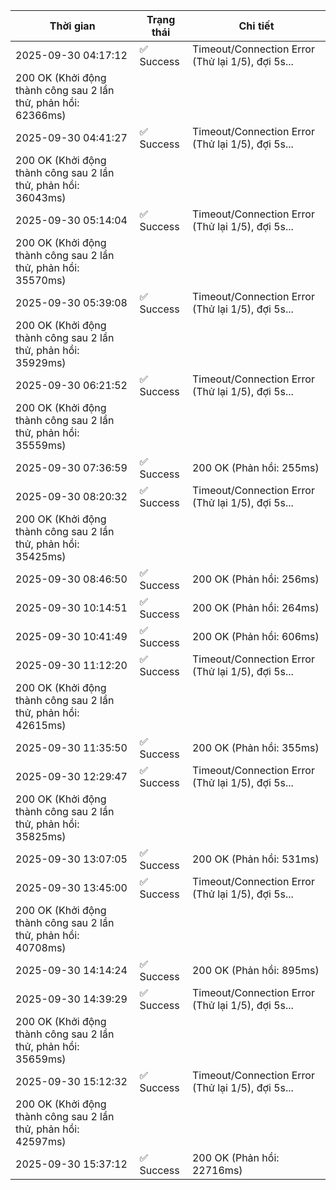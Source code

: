 | Thời gian | Trạng thái | Chi tiết |
|---|---|---|
| 2025-09-30 04:17:12 | ✅ Success | Timeout/Connection Error (Thử lại 1/5), đợi 5s...
200 OK (Khởi động thành công sau 2 lần thử, phản hồi: 62366ms) |
| 2025-09-30 04:41:27 | ✅ Success | Timeout/Connection Error (Thử lại 1/5), đợi 5s...
200 OK (Khởi động thành công sau 2 lần thử, phản hồi: 36043ms) |
| 2025-09-30 05:14:04 | ✅ Success | Timeout/Connection Error (Thử lại 1/5), đợi 5s...
200 OK (Khởi động thành công sau 2 lần thử, phản hồi: 35570ms) |
| 2025-09-30 05:39:08 | ✅ Success | Timeout/Connection Error (Thử lại 1/5), đợi 5s...
200 OK (Khởi động thành công sau 2 lần thử, phản hồi: 35929ms) |
| 2025-09-30 06:21:52 | ✅ Success | Timeout/Connection Error (Thử lại 1/5), đợi 5s...
200 OK (Khởi động thành công sau 2 lần thử, phản hồi: 35559ms) |
| 2025-09-30 07:36:59 | ✅ Success | 200 OK (Phản hồi: 255ms) |
| 2025-09-30 08:20:32 | ✅ Success | Timeout/Connection Error (Thử lại 1/5), đợi 5s...
200 OK (Khởi động thành công sau 2 lần thử, phản hồi: 35425ms) |
| 2025-09-30 08:46:50 | ✅ Success | 200 OK (Phản hồi: 256ms) |
| 2025-09-30 10:14:51 | ✅ Success | 200 OK (Phản hồi: 264ms) |
| 2025-09-30 10:41:49 | ✅ Success | 200 OK (Phản hồi: 606ms) |
| 2025-09-30 11:12:20 | ✅ Success | Timeout/Connection Error (Thử lại 1/5), đợi 5s...
200 OK (Khởi động thành công sau 2 lần thử, phản hồi: 42615ms) |
| 2025-09-30 11:35:50 | ✅ Success | 200 OK (Phản hồi: 355ms) |
| 2025-09-30 12:29:47 | ✅ Success | Timeout/Connection Error (Thử lại 1/5), đợi 5s...
200 OK (Khởi động thành công sau 2 lần thử, phản hồi: 35825ms) |
| 2025-09-30 13:07:05 | ✅ Success | 200 OK (Phản hồi: 531ms) |
| 2025-09-30 13:45:00 | ✅ Success | Timeout/Connection Error (Thử lại 1/5), đợi 5s...
200 OK (Khởi động thành công sau 2 lần thử, phản hồi: 40708ms) |
| 2025-09-30 14:14:24 | ✅ Success | 200 OK (Phản hồi: 895ms) |
| 2025-09-30 14:39:29 | ✅ Success | Timeout/Connection Error (Thử lại 1/5), đợi 5s...
200 OK (Khởi động thành công sau 2 lần thử, phản hồi: 35659ms) |
| 2025-09-30 15:12:32 | ✅ Success | Timeout/Connection Error (Thử lại 1/5), đợi 5s...
200 OK (Khởi động thành công sau 2 lần thử, phản hồi: 42597ms) |
| 2025-09-30 15:37:12 | ✅ Success | 200 OK (Phản hồi: 22716ms) |

